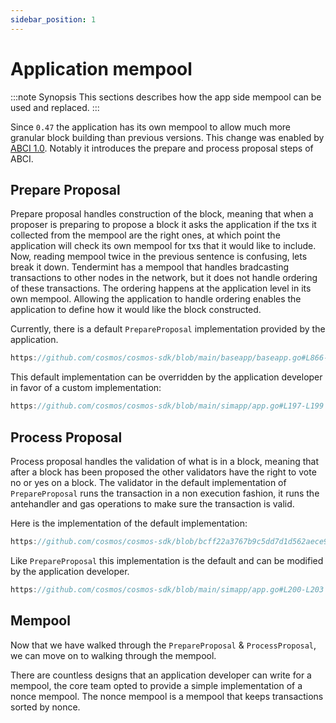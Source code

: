 ```yaml
---
sidebar_position: 1
---
```


# Application mempool

:::note Synopsis
This sections describes how the app side mempool can be used and replaced. 
:::


Since `0.47` the application has its own mempool to allow much more granular block building than previous versions. This change was enabled by [ABCI 1.0](https://github.com/tendermint/tendermint/blob/main/spec/abci/README.md). Notably it introduces the prepare and process proposal steps of ABCI. 

## Prepare Proposal

Prepare proposal handles construction of the block, meaning that when a proposer is preparing to propose a block it asks the application if the txs it collected from the mempool are the right ones, at which point the application will check its own mempool for txs that it would like to include. Now, reading mempool twice in the previous sentence is confusing, lets break it down. Tendermint has a mempool that handles bradcasting transactions to other nodes in the network, but it does not handle ordering of these transactions. The ordering happens at the application level in its own mempool. Allowing the application to handle ordering enables the application to define how it would like the block constructed. 

Currently, there is a default `PrepareProposal` implementation provided by the application.

```go reference
https://github.com/cosmos/cosmos-sdk/blob/main/baseapp/baseapp.go#L866-L904
```

This default implementation can be overridden by the application developer in favor of a custom implementation:

```go reference
https://github.com/cosmos/cosmos-sdk/blob/main/simapp/app.go#L197-L199
```


## Process Proposal

Process proposal handles the validation of what is in a block, meaning that after a block has been proposed the other validators have the right to vote no or yes on a block. The validator in the default implementation of `PrepareProposal` runs the transaction in a non execution fashion, it runs the antehandler and gas operations to make sure the transaction is valid. 

Here is the implementation of the default implementation:

```go reference
https://github.com/cosmos/cosmos-sdk/blob/bcff22a3767b9c5dd7d1d562aece90cf72e05e85/baseapp/baseapp.go#L906-L930
```

Like `PrepareProposal` this implementation is the default and can be modified by the application developer. 

```go reference
https://github.com/cosmos/cosmos-sdk/blob/main/simapp/app.go#L200-L203
```

## Mempool

Now that we have walked through the `PrepareProposal` & `ProcessProposal`, we can move on to walking through the mempool. 

There are countless designs that an application developer can write for a mempool, the core team opted to provide a simple implementation of a nonce mempool. The nonce mempool is a mempool that keeps transactions sorted by nonce. 
